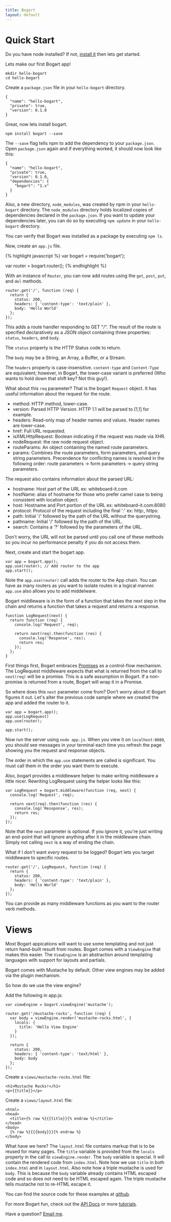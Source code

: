 ```yaml
---
title: Bogart
layout: default
---
```


# Quick Start

Do you have node installed? If not, [install it](http://nodejs.org) then
lets get started.

Lets make our first Bogart app!

    mkdir hello-bogart
    cd hello-bogart

Create a `package.json` file in your `hello-bogart` directory.

    {
      "name": "hello-bogart",
      "private": true,
      "version": 0.1.0
    }

Great, now lets install bogart.

    npm install bogart --save

The `--save` flag tells npm to add the dependency to your `package.json`. Open
`package.json` again and if everything worked, it should now look like this:

    {
      "name": "hello-bogart",
      "private": true,
      "version": 0.1.0,
      "dependencies": {
        "bogart": "1.x"
      }
    }

Also, a new directory, `node_modules`, was created by npm in your `hello-bogart` directory.
The `node_modules` directory holds localized copies of dependencies declared in the 
`package.json`. If you want to update your dependencies later, you can do so by executing
`npm update` in your `hello-bogart` directory.

You can verify that Bogart was installed as a package by executing `npm ls`.

Now, create an `app.js` file.

{% highlight javascript %}
var bogart = require('bogart');

var router = bogart.router();
{% endhighlight %}

With an instance of `Router`, you can now add routes using the `get`, `post`, `put`,
and `del` methods.

    router.get('/', function (req) {
      return {
        status: 200,
        headers: { 'content-type': 'text/plain' },
        body: 'Hello World'
      };
    });

This adds a route handler responding to GET "/". The result of the route is specified
declaratively as a JSON object containing three properties: `status`, `headers`, and `body`.

The `status` property is the HTTP Status code to return.

The `body` may be a String, an Array, a Buffer, or a Stream.

The `headers` property is case-insensitive. `content-type` and `Content-Type` are equivalent; however,
in Bogart, the lower-case variant is preferred (Who wants to hold down that shift key? Not this guy!).

What about this `req` parameter? That is the bogart `Request` object. It has useful information
about the request for the route.

* method: HTTP method, lower-case.
* version: Parsed HTTP Version. HTTP 1.1 will be parsed to [1,1] for example.
* headers: Read-only map of header names and values. Header names are lower-case.
* href: Full URL requested.
* isXMLHttpRequest: Boolean indicating if the request was made via XHR.
* nodeRequest: the raw node request object.
* routeParams: An object containing the named route parameters.
* params: Combines the route parameters, form parameters, and query string parameters. Precendence for conflicting
          names is resolved in the following order: route parameters -> form parameters -> query string parameters.

The request also contains information about the parsed URL:

* hostname: Host part of the URL ex: whiteboard-it.com
* hostName: alias of hostname for those who prefer camel case to being consistent with location object.
* host: Hostname and Port portion of the URL ex: whiteboard-it.com:8080
* protocol: Protocol of the request including the final \':\' ex: http:, https:
* path: Initial \'/\' followed by the path of the URL without the querystring.
* pathname: Initial \'/\' followed by the path of the URL.
* search: Contains a \'?\' followed by the parameters of the URL.

Don\'t worry, the URL will not be parsed until you call one of these methods so you incur no
performance penalty if you do not access them.

Next, create and start the bogart app.

    var app = bogart.app();
    app.use(router); // Add router to the app
    app.start();

Note the `app.use(router)` call adds the router to the App chain. You can have
as many routers as you want to isolate routes in a logical manner. `app.use` also
allows you to add middelware.

Bogart middleware is in the form of a function that takes the next step in the chain and
returns a function that takes a request and returns a response.

    function LogRequest(next) {
      return function (req) {
        console.log('Request', req);

        return next(req).then(function (res) {
          console.log('Response', res);
          return res;
        });
      };
    }

First things first, Bogart embraces [Promises](http://howtonode.org/promises) as a
control-flow mechanism. The LogRequest middleware expects that what is returned from
the call to `next(req)` will be a promise. This is a safe assumption in Bogart. If a non-promise
is returned from a route, Bogart will wrap it in a Promise.

So where does this `next` parameter come from? Don\'t worry about it! Bogart figures it out.
Let's alter the previous code sample where we created the app and added the router to it.

    var app = bogart.app();
    app.use(LogRequest)
    app.use(router);

    app.start();

Now run the server using `node app.js`. When you view it on `localhost:8080`, you should see messages
in your terminal each time you refresh the page showing you the request and response objects.

The order in which the `app.use` statements are called is significant. You must call
them in the order you want them to execute.

Also, bogart provides a middleware helper to make writing middleware a little nicer. Rewriting
LogRequest using the helper looks like this:

    var LogRequest = bogart.middleware(function (req, next) {
      console.log('Request', req);

      return next(req).then(function (res) {
        console.log('Resoponse', res);
        return res;
      });
    });

Note that the `next` parameter is optional. If you ignore it, you're just writing an end-point
that will ignore anything after it in the middleware chain. Simply not calling `next` is a way
of ending the chain.

What if I don't want *every* request to be logged? Bogart lets you target middleware to specific
routes.

    router.get('/', LogRequest, function (req) {
      return {
        status: 200,
        headers: { 'content-type': 'text/plain' },
        body: 'Hello World'
      };      
    });

You can provide as many middleware functions as you want to the router verb methods.

# Views

Most Bogart appications will want to use some templating and not just return hand-built
resuilt from routes. Bogart comes with a `ViewEngine` that makes this easier. The `ViewEngine`
is an abstraction around templating languages with support for layouts and partials.

Bogart comes with Mustache by default. Other view engines may be added via the plugin mechanism.

So how do we use the view engine?

Add the following in app.js:

    var viewEngine = bogart.viewEngine('mustache');

    router.get('/mustache-rocks', function (req) {
      var body = viewEngine.render('mustache-rocks.html', {
        locals: {
          title: 'Hello View Engine'
        }
      });

      return {
        status: 200,
        headers: { 'content-type': 'text/html' },
        body: body
      };
    });

Create a `views/mustache-rocks.html` file:

    <h1>Mustache Rocks!</h1>
    <p>{{title}}</p>

Create a `views/layout.html` file:

    <html>
    <head>
      <title>{% raw %}{{title}}{% endraw %}</title>
    </head>
    <body>
      {% raw %}{{{body}}}{% endraw %}
    </body>

What have we here? The `layout.html` file contains markup that is to be reused
for many pages. The `title` variable is provided from the `locals` property in the call
to `viewEngine.render`. The `body` variable is special. It will contain the rendered
code from `index.html`. Note how we use `title` in both `index.html` and in `layout.html`.
Also note how a triple mustache is used for `body`. This is because the `body` variable
already contains HTML escaped code and so does not need to be HTML escaped again. The triple
mustache tells mustache not to re-HTML escape it.

You can find the source code for these examples at
[github](http://github.com/nrstott/hello-bogart).

For more Bogart fun, check out the [API Docs](/docs/index.html) or more [tutorials](/tutorials/index.html).

Have a question? [Email me](mailto:nrstott@gmail.com).

